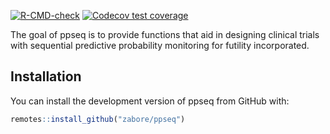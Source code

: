
<!-- README.md is generated from README.Rmd. Please edit that file -->

<!-- badges: start -->
[![R-CMD-check](https://github.com/zabore/ppseq/workflows/R-CMD-check/badge.svg)](https://github.com/zabore/ppseq/actions)
[![Codecov test coverage](https://codecov.io/gh/zabore/ppseq/branch/main/graph/badge.svg)](https://codecov.io/gh/zabore/ppseq?branch=main)
<!-- badges: end -->

The goal of ppseq is to provide functions that aid in designing clinical trials with sequential predictive probability monitoring for futility incorporated.

## Installation

You can install the development version of ppseq from GitHub with:

```r
remotes::install_github("zabore/ppseq")
```
